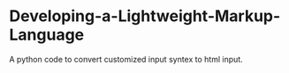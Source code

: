 # Developing-a-Lightweight-Markup-Language
A python code to convert customized input syntex to html input.
